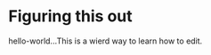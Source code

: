 
<h1>Figuring this out</h1>

<body>
  
<p>hello-world...This is a wierd way to learn how to edit.</p>

</body>
